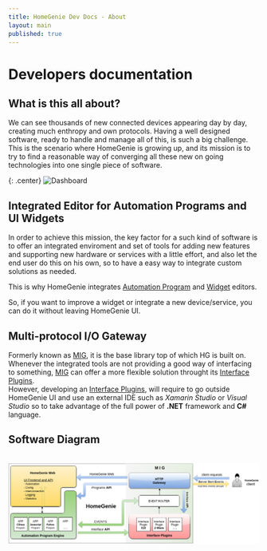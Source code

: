 ```yaml
---
title: HomeGenie Dev Docs - About
layout: main
published: true
---
```


# Developers documentation

## What is this all about?

We can see thousands of new connected devices appearing day by day, creating much enthropy and own protocols.
Having a well designed software, ready to handle and manage all of this, is such a big challenge.
This is the scenario where HomeGenie is growing up,
and its mission is to try to find a reasonable way of converging all these new on going technologies into one single
piece of software.

{: .center}
![Dashboard]({{site.baseurl}}/images/docs/dashboard_page_01.png)

## Integrated Editor for Automation Programs and UI Widgets

In order to achieve this mission, the key factor for a such kind of software is to offer an integrated enviroment and set of tools for adding new features and supporting new hardware or services with a little effort, and also let the end user do this on his own, so to have a easy way to integrate custom solutions as needed.

This is why HomeGenie integrates [Automation Program](programs.html) and [Widget](widgets.html) editors.<br/>

So, if you want to improve a widget or integrate a new device/service, you can do it without leaving HomeGenie UI.<br/>

## Multi-protocol I/O Gateway

Formerly known as [MIG](https://github.com/genielabs/mig-service-dotnet), it is the base library top of which HG is built on.
Whenever the integrated tools are not providing a good way of interfacing to something, [MIG](https://github.com/genielabs/mig-service-dotnet)
can offer a more flexible solution throught its [Interface Plugins](https://github.com/genielabs/mig-service-dotnet).<br/>
However, developing an [Interface Plugins](https://github.com/genielabs/mig-service-dotnet), will require to go outside
HomeGenie UI and use an external IDE such as *Xamarin Studio* or *Visual Studio* so to take advantage of the full power
of **.NET** framework and **C#** language.


## Software Diagram

<br />
<img src="https://raw.githubusercontent.com/genielabs/HomeGenie/master/HomeGenie_Diagram.png" />
